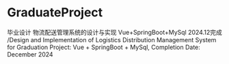 # GraduateProject
毕业设计 物流配送管理系统的设计与实现 Vue+SpringBoot+MySql 2024.12完成 
/Design and Implementation of Logistics Distribution Management System for Graduation Project: Vue + SpringBoot + MySql, Completion Date: December 2024
